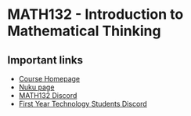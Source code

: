 # MATH132 - Introduction to Mathematical Thinking

## Important links

* [Course Homepage](https://www.wgtn.ac.nz/courses/math/132/2025/offering?crn=17150)
* [Nuku page](https://nuku.wgtn.ac.nz/courses/24963)
* [MATH132 Discord](https://discord.gg/AGAah36ayW)
* [First Year Technology Students Discord](https://discord.gg/CzdC6d2WDc)

<!-- ## Tutor Information

<Temporarily not here\> -->

<!-- ## Notes

-- Notes will instead be shown on left side

### Week 1

* [Number Systems (N, Z, Q, R)](./2025-02-24-number-sets.md)
* [Rational numbers](./2025-02-27-rational-numbers.md)
* [Exponentials and Fractions](./2025-02-28-exponentials-and-fractions.md)

### Week 2

* [Fractions (cont.) and negative numbers](./2025-03-03-fractions-and-negative-numbers.md)
* [Inequalities (Comparisons) and Different number systems](./2025-03-06-inequalities-and-different-number-systems.md) -->
<!-- * [] -->
